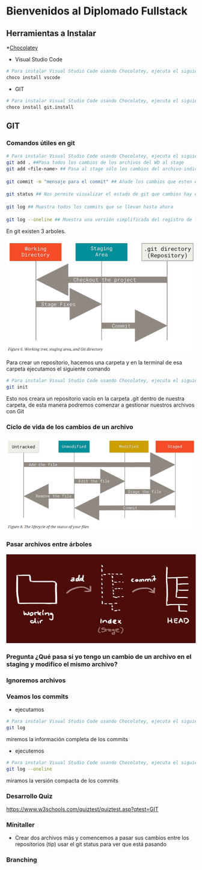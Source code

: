 # Bienvenidos al Diplomado Fullstack

## Herramientas a Instalar

 *[Chocolatey](https://chocolatey.org/)
* Visual Studio Code 

```sh
# Para instalar Visual Studio Code usando Chocolatey, ejecuta el siguiente comando:
choco install vscode
```

* GIT 

```sh
# Para instalar Visual Studio Code usando Chocolatey, ejecuta el siguiente comando:
choco install git.install
```

## GIT

### Comandos útiles en git

```sh
# Para instalar Visual Studio Code usando Chocolatey, ejecuta el siguiente comando:
git add . ##Pasa todos los cambios de los archivos del WD al stage
git add <file-name> ## Pasa al stage sólo los cambios del archivo indicado

git commit -m "mensaje para el commit" ## Añade los cambios que esten en el stage al repositorio.

git status ## Nos permite visualizar el estado de git que cambios hay en los árboles mencionados más adelante

git log ## Muestra todos los commits que se llevan hasta ahora

git log --oneline ## Muestra una versión simplificada del registro de los commits

```


En git existen 3 arboles.

![alt text](image.png)

Para crear un repositorio, hacemos una carpeta y en la terminal de esa carpeta ejecutamos el siguiente comando

```sh
# Para instalar Visual Studio Code usando Chocolatey, ejecuta el siguiente comando:
git init
```

Esto nos creara un repositorio vacío en la carpeta .git dentro de nuestra carpeta, de esta manera podremos comenzar a gestionar nuestros archivos con Git

### Ciclo de vida de los cambios de un archivo

![alt text](image-1.png)

### Pasar archivos entre árboles

![alt text](image-2.png)


### Pregunta ¿Qué pasa si yo tengo un cambio de un archivo en el staging y modifico el mismo archivo?

### Ignoremos archivos

### Veamos los commits

* ejecutamos

```sh
# Para instalar Visual Studio Code usando Chocolatey, ejecuta el siguiente comando:
git log
```

miremos la información completa de los commits

* ejecutemos 

```sh
# Para instalar Visual Studio Code usando Chocolatey, ejecuta el siguiente comando:
git log --oneline
```
miramos la versión compacta de los commits


### Desarrollo Quiz

https://www.w3schools.com/quiztest/quiztest.asp?qtest=GIT

### Minitaller

* Crear dos archivos más y comencemos a pasar sus cambios entre los repositorios (tip) usar el git status para ver que está pasando


### Branching